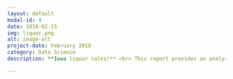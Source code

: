 ```yaml
---
layout: default
modal-id: 4
date: 2018-02-15
img: liquor.png
alt: image-alt
project-date: February 2018
category: Data Science
description: **Iowa liquor sales!** <br> This report provides an analysis of transactional data and demographic data to predict total sales by liquor stores in Iowa. The goal was to use this info to make locational recommendations for building new liquor stores in Iowa. The data was sourced from the state of Iowa, and was grouped into store level data in order to infer about sales by store. Linear regression was the method of analysis for this study. While initially examining the sales oriented data, the main focus of this study is on the demographic data. Locational data is likely to have correlation but not causation with sales, and for that reason the report analyzes the demographic data, or quantifiable population statistics that can be categorized by location, to infer about the ability of a location to predict sales. The hypothesis was that demographic data will help explain the variability of store sales. The results of the study unfortunately tell a different tale - models using the demographic data had poor explanatory power on the sales of a store. As such, I concluded that demographic data at that level cannot reliably be used to predict store sales. Polk, Linn, and Scott counties were selected as target regions for new stores based on their relative outperformance in sales and undersaturation on a stores per county basis. Further assessment should address intercounty data to find the least saturated points in these counties.

---
```


